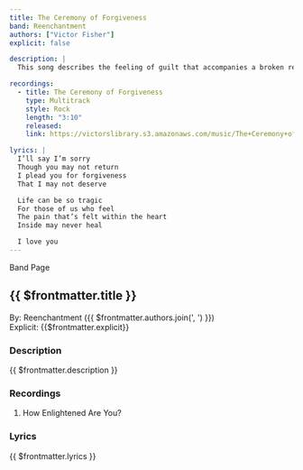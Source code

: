 ```yaml
---
title: The Ceremony of Forgiveness
band: Reenchantment
authors: ["Victor Fisher"]
explicit: false

description: |
  This song describes the feeling of guilt that accompanies a broken relationship. It is one of the best examples of my atmospheric rock sound.

recordings:
  - title: The Ceremony of Forgiveness
    type: Multitrack  
    style: Rock
    length: "3:10"
    released: 
    link: https://victorslibrary.s3.amazonaws.com/music/The+Ceremony+of+Forgiveness/The+Ceremony+of+Forgiveness.mp3

lyrics: |
  I’ll say I’m sorry
  Though you may not return
  I plead you for forgiveness
  That I may not deserve

  Life can be so tragic
  For those of us who feel
  The pain that’s felt within the heart
  Inside may never heal

  I love you
---
```


<g-link to="/band/reenchantment">Band Page</g-link>

## {{ $frontmatter.title }}

By: <g-link to="/band/reenchantment">Reenchantment</g-link> ({{ $frontmatter.authors.join(', ') }})  
Explicit: {{$frontmatter.explicit}}

### Description

<vue-markdown>{{ $frontmatter.description }}</vue-markdown>

### Recordings

1. <g-link to="/recording/how-enlightened-are-you">How Enlightened Are You?</g-link>

### Lyrics

<vue-markdown>{{ $frontmatter.lyrics }}</vue-markdown>
